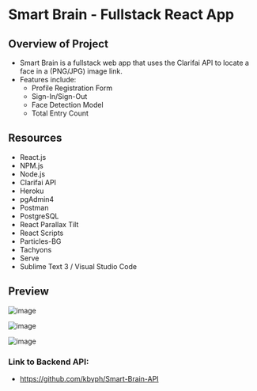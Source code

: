 # Smart Brain - Fullstack React App

## Overview of Project
- Smart Brain is a fullstack web app that uses the Clarifai API to locate a face in a (PNG/JPG) image link.
- Features include: 
  - Profile Registration Form
  - Sign-In/Sign-Out
  - Face Detection Model
  - Total Entry Count  

## Resources
  - React.js
  - NPM.js
  - Node.js
  - Clarifai API
  - Heroku
  - pgAdmin4
  - Postman
  - PostgreSQL
  - React Parallax Tilt
  - React Scripts 
  - Particles-BG
  - Tachyons
  - Serve
  - Sublime Text 3 / Visual Studio Code

## Preview
![image](https://github.com/kbyph/Smart-Brain/assets/102638461/19e29b58-e8ef-4c0a-8335-71d78e285333)

![image](https://github.com/kbyph/Smart-Brain/assets/102638461/d84c5fa3-04f3-45e2-a390-fcaaed1ef436)

![image](https://github.com/kbyph/Smart-Brain/assets/102638461/a71bc243-bed3-4d94-9fd3-ae72aac554a8)

### Link to Backend API: 
- https://github.com/kbyph/Smart-Brain-API
